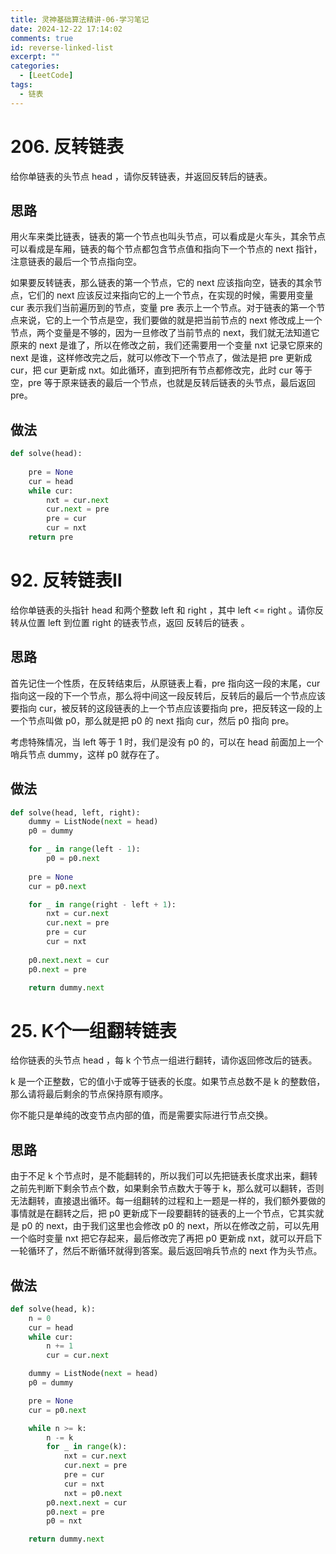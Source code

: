 ```yaml
---
title: 灵神基础算法精讲-06-学习笔记
date: 2024-12-22 17:14:02
comments: true
id: reverse-linked-list
excerpt: ""
categories:
  - [LeetCode]
tags:
  - 链表
---
```


# 206. 反转链表

给你单链表的头节点 head ，请你反转链表，并返回反转后的链表。

## 思路

用火车来类比链表，链表的第一个节点也叫头节点，可以看成是火车头，其余节点可以看成是车厢，链表的每个节点都包含节点值和指向下一个节点的 next 指针，注意链表的最后一个节点指向空。

如果要反转链表，那么链表的第一个节点，它的 next 应该指向空，链表的其余节点，它们的 next 应该反过来指向它的上一个节点，在实现的时候，需要用变量 cur 表示我们当前遍历到的节点，变量 pre 表示上一个节点。对于链表的第一个节点来说，它的上一个节点是空，我们要做的就是把当前节点的 next 修改成上一个节点，两个变量是不够的，因为一旦修改了当前节点的 next，我们就无法知道它原来的 next 是谁了，所以在修改之前，我们还需要用一个变量 nxt 记录它原来的 next 是谁，这样修改完之后，就可以修改下一个节点了，做法是把 pre 更新成 cur，把 cur 更新成 nxt。如此循环，直到把所有节点都修改完，此时 cur 等于空，pre 等于原来链表的最后一个节点，也就是反转后链表的头节点，最后返回 pre。

## 做法

```python
def solve(head):
    
    pre = None
    cur = head
    while cur:
        nxt = cur.next
        cur.next = pre
        pre = cur
        cur = nxt
    return pre
```

# 92. 反转链表Ⅱ

给你单链表的头指针 head 和两个整数 left 和 right ，其中 left <= right 。请你反转从位置 left 到位置 right 的链表节点，返回 反转后的链表 。

## 思路

首先记住一个性质，在反转结束后，从原链表上看，pre 指向这一段的末尾，cur 指向这一段的下一个节点，那么将中间这一段反转后，反转后的最后一个节点应该要指向 cur，被反转的这段链表的上一个节点应该要指向 pre，把反转这一段的上一个节点叫做 p0，那么就是把 p0 的 next 指向 cur，然后 p0 指向 pre。

考虑特殊情况，当 left 等于 1 时，我们是没有 p0 的，可以在 head 前面加上一个哨兵节点 dummy，这样 p0 就存在了。

## 做法

```python
def solve(head, left, right):
    dummy = ListNode(next = head)
    p0 = dummy

    for _ in range(left - 1):
        p0 = p0.next
    
    pre = None
    cur = p0.next

    for _ in range(right - left + 1):
        nxt = cur.next
        cur.next = pre
        pre = cur
        cur = nxt
    
    p0.next.next = cur
    p0.next = pre

    return dummy.next
```

# 25. K个一组翻转链表

给你链表的头节点 head ，每 k 个节点一组进行翻转，请你返回修改后的链表。

k 是一个正整数，它的值小于或等于链表的长度。如果节点总数不是 k 的整数倍，那么请将最后剩余的节点保持原有顺序。

你不能只是单纯的改变节点内部的值，而是需要实际进行节点交换。

## 思路 

由于不足 k 个节点时，是不能翻转的，所以我们可以先把链表长度求出来，翻转之前先判断下剩余节点个数，如果剩余节点数大于等于 k，那么就可以翻转，否则无法翻转，直接退出循环。每一组翻转的过程和上一题是一样的，我们额外要做的事情就是在翻转之后，把 p0 更新成下一段要翻转的链表的上一个节点，它其实就是 p0 的 next，由于我们这里也会修改 p0 的 next，所以在修改之前，可以先用一个临时变量 nxt 把它存起来，最后修改完了再把 p0 更新成 nxt，就可以开启下一轮循环了，然后不断循环就得到答案。最后返回哨兵节点的 next 作为头节点。

## 做法

```python
def solve(head, k):
    n = 0
    cur = head
    while cur:
        n += 1
        cur = cur.next

    dummy = ListNode(next = head)
    p0 = dummy

    pre = None
    cur = p0.next

    while n >= k:
        n -= k
        for _ in range(k):
            nxt = cur.next
            cur.next = pre
            pre = cur
            cur = nxt
            nxt = p0.next
        p0.next.next = cur
        p0.next = pre
        p0 = nxt

    return dummy.next
```